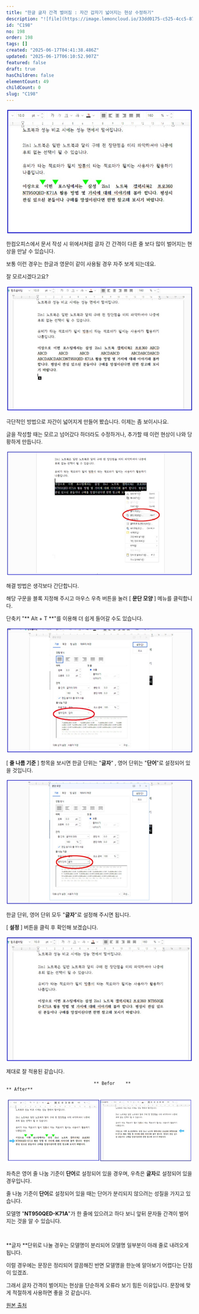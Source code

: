 ```yaml
---
title: "한글 글자 간격 벌어짐 : 자간 갑자기 넓어지는 현상 수정하기"
description: "![file](https://image.lemoncloud.io/33dd0175-c525-4cc5-8733-ab4d3abc8b6f)  한컴오피스에서 문서 작성 시 위에서처럼 글자 간 간격이 다른 줄 보다 많이 벌어지는 현상을 만날 수 있습니다.   보통 이런 경우는 한..."
id: "C198"
no: 198
order: 198
tags: []
created: "2025-06-17T04:41:38.486Z"
updated: "2025-06-17T06:10:52.907Z"
featured: false
draft: true
hasChildren: false
elementCount: 49
childCount: 0
slug: "C198"
---
```


![file](/images/b17280cffab18394d9ec520f60af31de.jpg)

한컴오피스에서 문서 작성 시 위에서처럼 글자 간 간격이 다른 줄 보다 많이 벌어지는 현상을 만날 수 있습니다. 

보통 이런 경우는 한글과 영문이 같이 사용될 경우 자주 보게 되는데요. 

잘 모르시겠다고요?



![file](/images/e24e1062bbdad2f8ccd115211367f197.jpg)

극단적인 방법으로 자간이 넓어지게 만들어 봤습니다. 이제는 좀 보이시나요.



글을 작성할 때는 모르고 넘어갔다 하더라도 수정하거나, 추가할 때 이런 현상이 나와 당황하게 만듭니다.

![file](/images/46825254685e834f09267136433e50d8.jpg)

해결 방법은 생각보다 간단합니다.

해당 구문을 블록 지정해 주시고 마우스 우측 버튼을 눌러 [ **문단 모양** ] 메뉴를 클릭합니다.

​단축키 "** Alt + T **"를 이용해 더 쉽게 들어갈 수도 있습니다.



![file](/images/9048e9645d16b0e64c71de923da31fbb.jpg)

[ **줄 나름 기준** ] 항목을 보시면 한글 단위는 "**글자**" , 영어 단위는 "**단어**"로 설정되어 있을 것입니다.



![file](/images/12da25b0c7454b1560307ef4c889bd1a.jpg)

한글 단위, 영어 단위 모두 "**글자**"로 설정해 주시면 됩니다. 

[ **설정** ] 버튼을 클릭 후 확인해 보겠습니다.



![file](/images/1323019509a4c90ec1c7692802df3ba1.jpg)

제대로 잘 적용된 같습니다. 



                                     ** Befor    **                                                                  ** After**

![file](/images/bcbfeac8fe4664fcfd8cb09127cafaf8.jpg)

좌측은 영어 줄 나눔 기준이 **단어**로 설정되어 있을 경우며, 우측은 **글자**로 설정되어 있을 경우입니다.

줄 나눔 기준이 **단어**로 설정되어 있을 때는 단어가 분리되지 않으려는 성질을 가지고 있습니다. 

모델명 "**NT950QED-K71A**"가 한 줄에 있으려고 하다 보니 앞뒤 문자들 간격이 벌어지는 것을 알 수 있습니다. 

​

**글자 **단위로 나눌 경우는 모델명이 분리되어 모델명 일부분이 아래 줄로 내려오게 됩니다. 

이럴 경우에는 문장은 정리되어 깔끔해진 반면 모델명을 한눈에  알아보기 어렵다는 단점이 있겠죠​.

그래서 글자 간격이 벌어지는 현상을 단순하게 오류라 보기 힘든 이유입니다. 문장에 맞게 적절하게 사용하면 좋을 것 같습니다.



[원본 출처](https://m.blog.naver.com/jazzlubu/222846973245)
